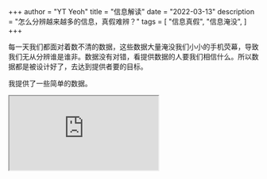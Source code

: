 +++
author = "YT Yeoh"
title = "信息解读"
date = "2022-03-13"
description = "怎么分辨越来越多的信息，真假难辨？"
tags = [
    "信息真假",
    "信息淹没",
]
+++

每一天我们都面对着数不清的数据，这些数据大量淹没我们小小的手机荧幕，导致我们无从分辨谁是谁非。数据没有对错，看提供数据的人要我们相信什么。所以数据都是被设计好了，去达到提供者要的目标。

我提供了一些简单的数据。


<iframe src="https://example.com/"></iframe>
